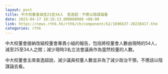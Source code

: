 ```yaml
---
layout: post
title: 中大校董會減至25至34人　查逸超：不應以陰謀論看
date: 2023-04-17 18:16:13.000000000 +08:00
link: https://news.rthk.hk/rthk/ch/component/k2/1696637-20230417.htm
categories: rthk
---
```


中大校董會接納改組校董會專責小組的報告，包括將校董會人數由現時的54人，減至25至34人之間；減少現時3名立法會議員作為當然校董的人數。

中大校董會主席查逸超說，減少議員校董人數並非為了減少政治干預，不應該以陰謀論去看。
